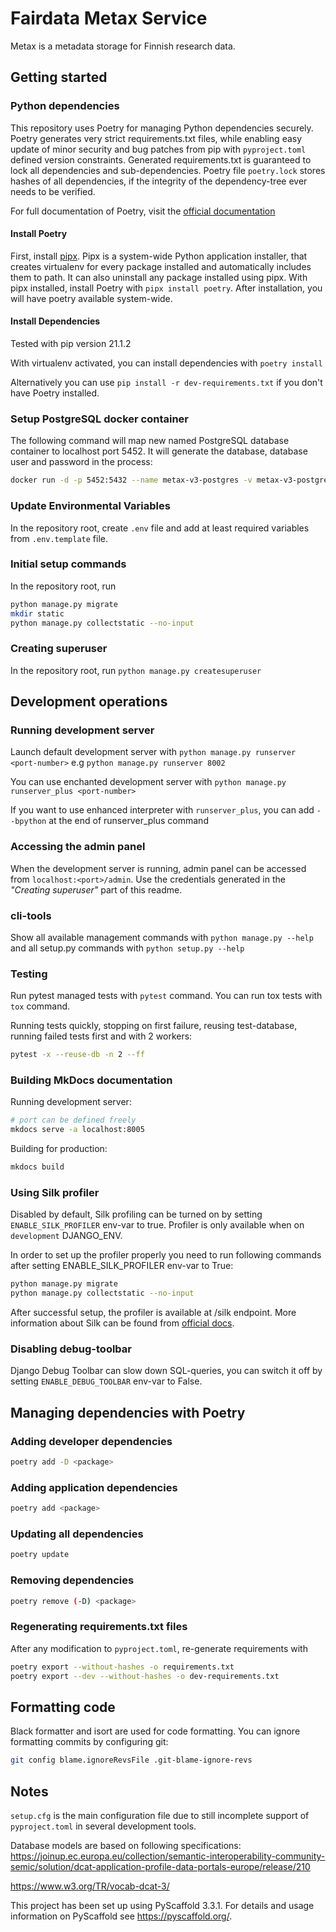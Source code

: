 # Fairdata Metax Service

Metax is a metadata storage for Finnish research data.

## Getting started

### Python dependencies

This repository uses Poetry for managing Python dependencies securely. Poetry generates very strict requirements.txt files, while enabling easy update of minor security and bug patches from pip with `pyproject.toml` defined version constraints. Generated requirements.txt is guaranteed to lock all dependencies and sub-dependencies. Poetry file `poetry.lock` stores hashes of all dependencies, if the integrity of the dependency-tree ever needs to be verified. 

For full documentation of Poetry, visit the [official documentation](https://python-poetry.org/docs/)

#### Install Poetry

First, install [pipx](https://github.com/pypa/pipx). Pipx is a system-wide Python application installer, that creates virtualenv for every package installed and automatically includes them to path. It can also uninstall any package installed using pipx.  With pipx installed, install Poetry with `pipx install poetry`. After installation, you will have poetry available system-wide. 

#### Install Dependencies

Tested with pip version 21.1.2

With virtualenv activated, you can install dependencies with `poetry install`

Alternatively you can use `pip install -r dev-requirements.txt` if you don't have Poetry installed. 

### Setup PostgreSQL docker container

The following command will map new named PostgreSQL database container to localhost port 5452. It will generate the database, database user and password in the process:

```bash
docker run -d -p 5452:5432 --name metax-v3-postgres -v metax-v3-postgres:/var/lib/postgresql/data -e POSTGRES_USER=<db_user> -e POSTGRES_PASSWORD=<password> -e POSTGRES_DB=metax_db --restart=always  postgres:12`
```

### Update Environmental Variables

In the repository root, create `.env` file and add at least required variables from `.env.template` file.

### Initial setup commands

In the repository root, run 

```bash
python manage.py migrate
mkdir static
python manage.py collectstatic --no-input 
```

### Creating superuser

In the repository root, run `python manage.py createsuperuser`


## Development operations

### Running development server

Launch default development server with `python manage.py runserver <port-number>` e.g `python manage.py runserver 8002`

You can use enchanted development server with `python manage.py runserver_plus <port-number>`

If you want to use enhanced interpreter with `runserver_plus`, you can add `--bpython` at the end of runserver_plus command

### Accessing the admin panel

When the development server is running, admin panel can be accessed from `localhost:<port>/admin`. Use the credentials generated in the _"Creating superuser"_ part of this readme.

### cli-tools

Show all available management commands with `python manage.py --help` and all setup.py commands with `python setup.py --help`

### Testing

Run pytest managed tests with `pytest` command. You can run tox tests with `tox` command.

Running tests quickly, stopping on first failure, reusing test-database, running failed tests first and with 2 workers:

```bash
pytest -x --reuse-db -n 2 --ff
```

### Building MkDocs documentation

Running development server:

```bash
# port can be defined freely
mkdocs serve -a localhost:8005
```

Building for production:

```bash
mkdocs build
```

### Using Silk profiler

Disabled by default, Silk profiling can be turned on by setting `ENABLE_SILK_PROFILER` env-var to true. Profiler is only available when on `development` DJANGO_ENV.

In order to set up the profiler properly you need to run following commands after setting ENABLE_SILK_PROFILER env-var to True:

```bash
python manage.py migrate
python manage.py collectstatic --no-input
```

After successful setup, the profiler is available at /silk endpoint. More information about Silk can be found from [official docs](https://github.com/jazzband/django-silk).

### Disabling debug-toolbar

Django Debug Toolbar can slow down SQL-queries, you can switch it off by setting `ENABLE_DEBUG_TOOLBAR` env-var to False.

## Managing dependencies with Poetry

### Adding developer dependencies 

```bash
poetry add -D <package>
```

### Adding application dependencies

```bash
poetry add <package>
```

### Updating all dependencies

```bash
poetry update
```

### Removing dependencies

```bash
poetry remove (-D) <package>
```

### Regenerating requirements.txt files

After any modification to `pyproject.toml`, re-generate requirements with 
```bash
poetry export --without-hashes -o requirements.txt
poetry export --dev --without-hashes -o dev-requirements.txt 
``` 

## Formatting code

Black formatter and isort are used for code formatting. You can ignore formatting commits by configuring git:

```bash
git config blame.ignoreRevsFile .git-blame-ignore-revs
```


## Notes

`setup.cfg` is the main configuration file due to still incomplete support of `pyproject.toml` in several development tools.

Database models are based on following specifications:
https://joinup.ec.europa.eu/collection/semantic-interoperability-community-semic/solution/dcat-application-profile-data-portals-europe/release/210

https://www.w3.org/TR/vocab-dcat-3/

This project has been set up using PyScaffold 3.3.1. For details and usage
information on PyScaffold see https://pyscaffold.org/.
